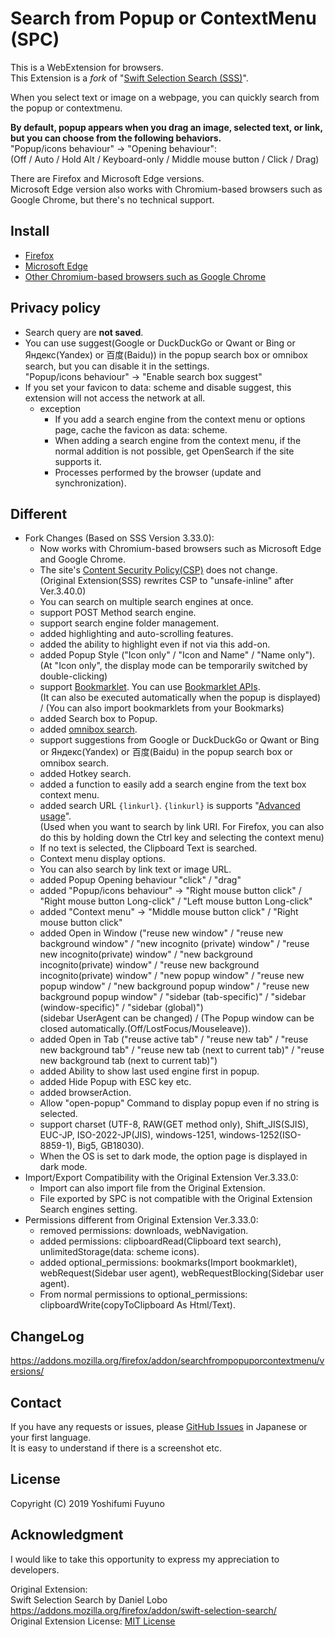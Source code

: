 # Search from Popup or ContextMenu (SPC)

This is a WebExtension for browsers.  
This Extension is a *fork* of "[Swift Selection Search (SSS)](#acknowledgment)".  

When you select text or image on a webpage, you can quickly search from the popup or contextmenu.

**By default, popup appears when you drag an image, selected text, or link, but you can choose from the following behaviors.**  
  "Popup/icons behaviour" -> "Opening behaviour":  
  (Off / Auto / Hold Alt / Keyboard-only / Middle mouse button / Click / Drag)

There are Firefox and Microsoft Edge versions.  
Microsoft Edge version also works with Chromium-based browsers such as Google Chrome, but there's no technical support.

## Install
  * [Firefox](https://addons.mozilla.org/firefox/addon/searchfrompopuporcontextmenu/)
  * [Microsoft Edge](https://microsoftedge.microsoft.com/addons/detail/hlikagndoiibjkblhopoajeonpkfgiko)
  * [Other Chromium-based browsers such as Google Chrome](https://github.com/YoshifumiFuyuno/Search-from-Popup-or-ContextMenu/wiki/Instructions#how-to-install-on-chromium-based-browsers-such-as-google-chrome)

## Privacy policy
  * Search query are **not saved**.
  * You can use suggest(Google or DuckDuckGo or Qwant or Bing or Яндекс(Yandex) or 百度(Baidu)) in the popup search box or omnibox search, but you can disable it in the settings.  
    "Popup/icons behaviour" -> "Enable search box suggest"
  * If you set your favicon to data: scheme and disable suggest, this extension will not access the network at all.
    * exception
      * If you add a search engine from the context menu or options page, cache the favicon as data: scheme.
      * When adding a search engine from the context menu, if the normal addition is not possible, get OpenSearch if the site supports it.
      * Processes performed by the browser (update and synchronization).

## Different
* Fork Changes (Based on SSS Version 3.33.0):
  * Now works with Chromium-based browsers such as Microsoft Edge and Google Chrome.
  * The site's [Content Security Policy(CSP)](https://en.wikipedia.org/wiki/Content_Security_Policy) does not change.  
    (Original Extension(SSS) rewrites CSP to "unsafe-inline" after Ver.3.40.0)
  * You can search on multiple search engines at once.
  * support POST Method search engine.
  * support search engine folder management.
  * added highlighting and auto-scrolling features.
  * added the ability to highlight even if not via this add-on.
  * added Popup Style ("Icon only" / "Icon and Name" / "Name only").  
    (At "Icon only", the display mode can be temporarily switched by double-clicking)
  * support [Bookmarklet](https://en.wikipedia.org/wiki/Bookmarklet). You can use [Bookmarklet APIs](https://github.com/YoshifumiFuyuno/Search-from-Popup-or-ContextMenu/wiki/Bookmarklet-APIs).  
    (It can also be executed automatically when the popup is displayed) / (You can also import bookmarklets from your Bookmarks)
  * added Search box to Popup.
  * added [omnibox search](https://github.com/YoshifumiFuyuno/Search-from-Popup-or-ContextMenu/wiki/Instructions#how-to-use-omnibox-search).
  * support suggestions from Google or DuckDuckGo or Qwant or Bing or Яндекс(Yandex) or 百度(Baidu) in the popup search box or omnibox search.
  * added Hotkey search.
  * added a function to easily add a search engine from the text box context menu.
  * added search URL `{linkurl}`. `{linkurl}` is supports "[Advanced usage](https://github.com/YoshifumiFuyuno/Search-from-Popup-or-ContextMenu/wiki/Instructions#advanced-usage)".  
    (Used when you want to search by link URI. For Firefox, you can also do this by holding down the Ctrl key and selecting the context menu)
  * If no text is selected, the Clipboard Text is searched.
  * Context menu display options.
  * You can also search by link text or image URL.
  * added Popup Opening behaviour "click" / "drag"
  * added "Popup/icons behaviour" -> "Right mouse button click" / "Right mouse button Long-click" / "Left mouse button Long-click"
  * added "Context menu" -> "Middle mouse button click" / "Right mouse button click"
  * added Open in Window ("reuse new window" / "reuse new background window" / "new incognito (private) window" / "reuse new incognito(private) window" / "new background incognito(private) window" / "reuse new background incognito(private) window" / "new popup window" / "reuse new popup window" / "new background popup window" / "reuse new background popup window" / "sidebar (tab-specific)" / "sidebar (window-specific)" / "sidebar (global)")  
    (sidebar UserAgent can be changed) / (The Popup window can be closed automatically.(Off/LostFocus/Mouseleave)).
  * added Open in Tab ("reuse active tab" / "reuse new tab" / "reuse new background tab" / "reuse new tab (next to current tab)" / "reuse new background tab (next to current tab)")
  * added Ability to show last used engine first in popup.
  * added Hide Popup with ESC key etc.
  * added browserAction.
  * Allow "open-popup" Command to display popup even if no string is selected.
  * support charset (UTF-8, RAW(GET method only), Shift_JIS(SJIS), EUC-JP, ISO-2022-JP(JIS), windows-1251, windows-1252(ISO-8859-1), Big5, GB18030).
  * When the OS is set to dark mode, the option page is displayed in dark mode.
* Import/Export Compatibility with the Original Extension Ver.3.33.0:
  * Import can also import file from the Original Extension.
  * File exported by SPC is not compatible with the Original Extension Search engines setting.
* Permissions different from Original Extension Ver.3.33.0:
  * removed permissions: downloads, webNavigation.
  * added permissions: clipboardRead(Clipboard text search), unlimitedStorage(data: scheme icons).
  * added optional_permissions: bookmarks(Import bookmarklet), webRequest(Sidebar user agent), webRequestBlocking(Sidebar user agent).
  * From normal permissions to optional_permissions: clipboardWrite(copyToClipboard As Html/Text).

## ChangeLog
https://addons.mozilla.org/firefox/addon/searchfrompopuporcontextmenu/versions/

## Contact
If you have any requests or issues, please [GitHub Issues](https://github.com/YoshifumiFuyuno/Search-from-Popup-or-ContextMenu/issues) in Japanese or your first language.  
It is easy to understand if there is a screenshot etc.

## License
Copyright (C) 2019  Yoshifumi Fuyuno

## Acknowledgment
I would like to take this opportunity to express my appreciation to developers.

Original Extension:  
Swift Selection Search by Daniel Lobo  
https://addons.mozilla.org/firefox/addon/swift-selection-search/  
Original Extension License: [MIT License](https://github.com/CanisLupus/swift-selection-search/raw/d41fc/LICENSE)